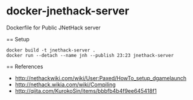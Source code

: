 docker-jnethack-server
======================

Dockerfile for Public JNetHack server

== Setup

    docker build -t jnethack-server .
    docker run --detach --name jnh --publish 23:23 jnethack-server

== References

- http://nethackwiki.com/wiki/User:Paxed/HowTo_setup_dgamelaunch
- http://nethack.wikia.com/wiki/Compiling
- http://qiita.com/KurokoSin/items/bbbfb4b4f9ee645418f1
